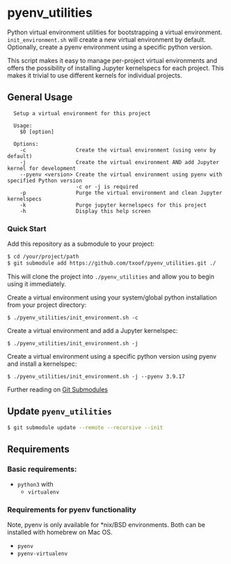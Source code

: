 # pyenv_utilities
Python virtual environment utilities for bootstrapping a virtual environment. `init_environment.sh` will create a new virtual environment by default. Optionally, create a pyenv environment using a specific python version.

This script makes it easy to manage per-project virtual environments and offers the possibility of installing Jupyter kernelspecs for each project. This makes it trivial to use different kernels for individual projects.

## General Usage

```
  Setup a virtual environment for this project

  Usage:
    $0 [option]

  Options:
    -c                Create the virtual environment (using venv by default)
    -j                Create the virtual environment AND add Jupyter kernel for development
    --pyenv <version> Create the virtual environment using pyenv with specified Python version 
                      -c or -j is required
    -p                Purge the virtual environment and clean Jupyter kernelspecs
    -k                Purge jupyter kernelspecs for this project
    -h                Display this help screen
```

### Quick Start

Add this repository as a submodule to your project:

```bash
$ cd /your/project/path
$ git submodule add https://github.com/txoof/pyenv_utilities.git ./
```

This will clone the project into `./pyenv_utilities` and allow you to begin using it immediately.

Create a virtual environment using your system/global python installation from your project directory:

```
$ ./pyenv_utilities/init_environment.sh -c
```

Create a virtual environment and add a Jupyter kernelspec:

```
$ ./pyenv_utilities/init_environment.sh -j 
```

Create a virtual environment using a specific python version using pyenv and install a kernelspec:

```
$ ./pyenv_utilities/init_environment.sh -j --pyenv 3.9.17
```

Further reading on [Git Submodules](https://medium.com/@osinpaul/deep-dive-into-git-submodules-managing-dependencies-in-your-projects-b4847c83f34d)

## Update `pyenv_utilities`

```bash
$ git submodule update --remote --recursive --init
```

## Requirements

### Basic requirements:

- `python3` with
  - `virtualenv`

### Requirements for pyenv functionality

Note, pyenv is only available for *nix/BSD environments. Both can be installed with homebrew on Mac OS. 

- `pyenv`
- `pyenv-virtualenv`